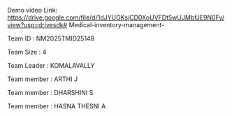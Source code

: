 Demo video Link:
https://drive.google.com/file/d/1dJYUGKsjCD0XoUVFDt5wUJMbfJE9N0Fy/view?usp=drivesdk# Medical-inventory-management-

Team ID : NM2025TMID25148

Team Size : 4

Team Leader : KOMALAVALLY

Team member : ARTHI J

Team member : DHARSHINI S

Team member : HASNA THESNI A

